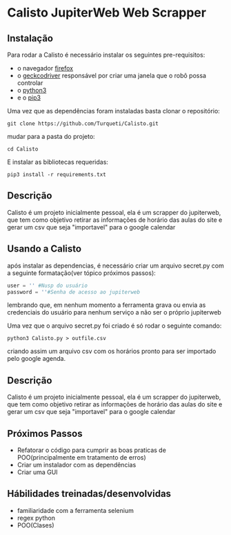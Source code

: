 # Calisto JupiterWeb Web Scrapper

## Instalação
Para rodar a Calisto é necessário instalar os seguintes pre-requisitos:
* o navegador [firefox](https://www.mozilla.org/pt-BR/firefox/new/)
* o [geckcodriver](https://github.com/mozilla/geckodriver/releases) responsável por criar uma janela que o robô possa controlar
* o [python3](https://www.python.org/downloads/)
* e o [pip3](https://pip.pypa.io/en/stable/installing/)

Uma vez que as dependências foram instaladas basta clonar o repositório:

```Shell
git clone https://github.com/Turqueti/Calisto.git

```
mudar para a pasta do projeto:

```Shell
cd Calisto
```

E instalar as bibliotecas requeridas:

```Shell
pip3 install -r requirements.txt
```
## Descrição
Calisto é um projeto inicialmente pessoal, ela é um scrapper do jupiterweb, que tem como objetivo retirar as informações de horário das aulas do site e gerar um csv que seja "importavel" para o google calendar

## Usando a Calisto
após instalar as dependencias, é necessário criar um arquivo secret.py com a seguinte formatação(ver tópico próximos passos): 

```Python
user = '' #Nusp do usuário
password = ''#Senha de acesso ao jupiterweb
```
lembrando que, em nenhum momento a ferramenta grava ou envia as credenciais do usuário para nenhum serviço a não ser o próprio jupiterweb

Uma vez que o arquivo secret.py foi criado é só rodar o seguinte comando:

```Shell
python3 Calisto.py > outfile.csv
```

criando assim um arquivo csv com os horários pronto para ser importado pelo google agenda.

## Descrição
Calisto é um projeto inicialmente pessoal, ela é um scrapper do jupiterweb, que tem como objetivo retirar as informações de horário das aulas do site e gerar um csv que seja "importavel" para o google calendar


## Próximos Passos
 * Refatorar o código para cumprir as boas praticas de POO(principalmente em tratamento de erros)
 * Criar um instalador com as dependências
 * Criar uma GUI

## Hábilidades treinadas/desenvolvidas
* familiaridade com a ferramenta selenium
* regex python
* POO(Clases)
